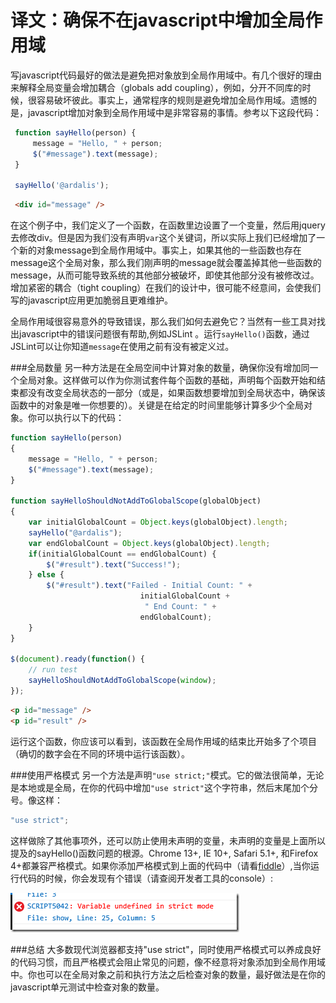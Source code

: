 译文：确保不在javascript中增加全局作用域
=================================

写javascript代码最好的做法是避免把对象放到全局作用域中。有几个很好的理由来解释全局变量会增加耦合（globals add coupling），例如，分开不同库的时候，很容易破坏彼此。事实上，通常程序的规则是避免增加全局作用域。遗憾的是，javascript增加对象到全局作用域中是非常容易的事情。参考以下这段代码：

```js
 function sayHello(person) {
     message = "Hello, " + person;
     $("#message").text(message);
 }

 sayHello('@ardalis');
```

```html
 <div id="message" />
```

在这个例子中，我们定义了一个函数，在函数里边设置了一个变量，然后用jquery去修改div。但是因为我们没有声明`var`这个关键词，所以实际上我们已经增加了一个新的对象message到全局作用域中。事实上，如果其他的一些函数也存在message这个全局对象，那么我们刚声明的message就会覆盖掉其他一些函数的message，从而可能导致系统的其他部分被破坏，即使其他部分没有被修改过。增加紧密的耦合（tight coupling）在我们的设计中，很可能不经意间，会使我们写的javascript应用更加脆弱且更难维护。

全局作用域很容易意外的导致错误，那么我们如何去避免它？当然有一些工具对找出javascript中的错误问题很有帮助,例如JSLint 。运行`sayHello()`函数，通过JSLint可以让你知道`message`在使用之前有没有被定义过。

###全局数量
另一种方法是在全局空间中计算对象的数量，确保你没有增加同一个全局对象。这样做可以作为你测试套件每个函数的基础，声明每个函数开始和结束都没有改变全局状态的一部分（或是，如果函数想要增加到全局状态中，确保该函数中的对象是唯一你想要的）。关键是在给定的时间里能够计算多少个全局对象。你可以执行以下的代码：

```js
function sayHello(person)
{
    message = "Hello, " + person;
    $("#message").text(message);
}

function sayHelloShouldNotAddToGlobalScope(globalObject)
{
    var initialGlobalCount = Object.keys(globalObject).length;
    sayHello("@ardalis");
    var endGlobalCount = Object.keys(globalObject).length;
    if(initialGlobalCount == endGlobalCount) {
        $("#result").text("Success!");
    } else {
        $("#result").text("Failed - Initial Count: " + 
                             initialGlobalCount + 
                              " End Count: " +
                             endGlobalCount);
    }
}

$(document).ready(function() {
    // run test
    sayHelloShouldNotAddToGlobalScope(window);    
});
```

```html
<p id="message" />
<p id="result" />
```

运行这个函数，你应该可以看到，该函数在全局作用域的结束比开始多了个项目（确切的数字会在不同的环境中运行该函数）。

###使用严格模式
另一个方法是声明`"use strict;"`模式。它的做法很简单，无论是本地或是全局，在你的代码中增加`"use strict"`这个字符串，然后末尾加个分号。像这样：

```js
"use strict";
```

这样做除了其他事项外，还可以防止使用未声明的变量，未声明的变量是上面所以提及的sayHello()函数问题的根源。Chrome 13+, IE 10+, Safari 5.1+, 和Firefox 4+都兼容严格模式。如果你添加严格模式到上面的代码中（请看[fiddle](http://jsfiddle.net/7Rx32/4/)）,当你运行代码的时候，你会发现有个错误（请查阅开发者工具的console）:

![说明](image_3.png)

###总结
大多数现代浏览器都支持"use strict"，同时使用严格模式可以养成良好的代码习惯，而且严格模式会阻止常见的问题，像不经意将对象添加到全局作用域中。你也可以在全局对象之前和执行方法之后检查对象的数量，最好做法是在你的javascript单元测试中检查对象的数量。
